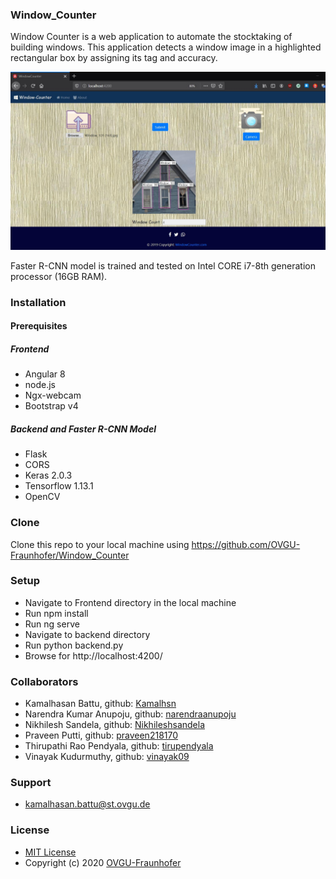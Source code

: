 ### Window_Counter
Window Counter is a web application to automate the stocktaking of building windows. This application detects a window image in a highlighted rectangular box by assigning its tag and accuracy.



![Window Counter App](app_view/integration_image.JPG)

Faster R-CNN model is trained and tested on Intel CORE i7-8th generation processor (16GB RAM).  
### Installation
#### Prerequisites
##### Frontend
* Angular 8
* node.js
* Ngx-webcam
* Bootstrap v4
##### Backend and Faster R-CNN Model
* Flask
* CORS
* Keras 2.0.3 
* Tensorflow 1.13.1
* OpenCV
### Clone
Clone this repo to your local machine using https://github.com/OVGU-Fraunhofer/Window_Counter
### Setup
* Navigate to Frontend directory in the local machine
* Run npm install
* Run ng serve
* Navigate to backend directory
* Run python backend.py
* Browse for http://localhost:4200/
### Collaborators
* Kamalhasan Battu, github: [Kamalhsn](https://github.com/Kamalhsn)
* Narendra Kumar Anupoju, github: [narendraanupoju](https://github.com/narendraanupoju) 
* Nikhilesh Sandela, github: [Nikhileshsandela](https://github.com/Nikhileshsandela)
* Praveen Putti, github: [praveen218170](https://github.com/praveen218170)
* Thirupathi Rao Pendyala, github: [tirupendyala](https://github.com/tirupendyala)
* Vinayak Kudurmuthy, github: [vinayak09](https://github.com/vinayak09)
### Support
* kamalhasan.battu@st.ovgu.de
### License
* [MIT License](https://github.com/OVGU-Fraunhofer/Window_Counter/blob/master/LICENSE)
* Copyright (c) 2020 [OVGU-Fraunhofer](https://github.com/OVGU-Fraunhofer/Window_Counter)
